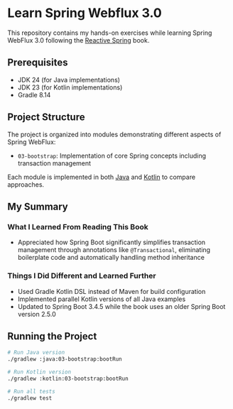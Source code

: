 # Learn Spring Webflux 3.0

This repository contains my hands-on exercises while learning Spring WebFlux 3.0 following the [Reactive Spring](https://leanpub.com/reactive-spring) book.

## Prerequisites
- JDK 24 (for Java implementations)
- JDK 23 (for Kotlin implementations)
- Gradle 8.14

## Project Structure

The project is organized into modules demonstrating different aspects of Spring WebFlux:
- `03-bootstrap`: Implementation of core Spring concepts including transaction management

Each module is implemented in both [Java](./java) and [Kotlin](./kotlin) to compare approaches.

## My Summary

### What I Learned From Reading This Book

- Appreciated how Spring Boot significantly simplifies transaction management through annotations like `@Transactional`, eliminating boilerplate code and automatically handling method inheritance

### Things I Did Different and Learned Further

- Used Gradle Kotlin DSL instead of Maven for build configuration
- Implemented parallel Kotlin versions of all Java examples
- Updated to Spring Boot 3.4.5 while the book uses an older Spring Boot version 2.5.0

## Running the Project

```bash
# Run Java version
./gradlew :java:03-bootstrap:bootRun

# Run Kotlin version
./gradlew :kotlin:03-bootstrap:bootRun

# Run all tests
./gradlew test
```
